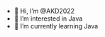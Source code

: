 - 👋 Hi, I’m @AKD2022
- 👀 I’m interested in Java 
- 🌱 I’m currently learning Java

<!---
DrDabIT/DrDabIT is a ✨ special ✨ repository because its `README.md` (this file) appears on your GitHub profile.
You can click the Preview link to take a look at your changes.
--->
